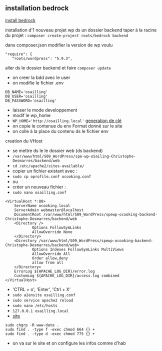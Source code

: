 ## installation bedrock
[install bedrock](https://docs.roots.io/bedrock/master/installation/#getting-started)

installation d'1 nouveau projet wp ds un dossier backend
taper à la racine du projet :
`composer create-project roots/bedrock backend`

dans composer.json
modifier la version de wp voulu
 ```
 "require": {
    "roots/wordpress": "5.9.3",
```

aller ds le dossier backend et faire 
`composer update`

- on creer la bdd avec le user
- on modifie le fichier .env
```
DB_NAME='osailling'
DB_USER='osailling'
DB_PASSWORD='osailling'
```
- laisser le mode developpement
- modif le wp_home
- `WP_HOME='http://osailling.local'`
[generation de clé](https://roots.io/salts.html)
- on copie le contenue du env Format donné sur le site
- on colle à la place du contenu ds le fichier env

creation du VHost
- se mettre ds le  le dossier web (ds backend)
- `/var/www/html/S09_WordPress/spe-wp-oSailing-Christophe-Desmarres/backend/web`
- `cd /etc/apache2/sites-available/`
- copier un fichier existant avec :
- `sudo cp oprofile.conf ocooking.conf`
- ou
- créer un nouveau fichier :
- `sudo nano osailling.conf`
```
<VirtualHost *:80>
    ServerName ocooking.local
    ServerAdmin webmaster@localhost
    DocumentRoot /var/www/html/S09_WordPress/spewp-ocooking-backend-Christophe-Desmarres/backend/web
    <Directory />
            Options FollowSymLinks
            AllowOverride None
    </Directory>
    <Directory /var/www/html/S09_WordPress/spewp-ocooking-backend-Christophe-Desmarres/backend/web>
            Options Indexes FollowSymLinks MultiViews
            AllowOverride All
            Order allow,deny
            allow from all
    </Directory>
    ErrorLog ${APACHE_LOG_DIR}/error.log
    CustomLog ${APACHE_LOG_DIR}/access.log combined
</VirtualHost>

```
- 'CTRL + o',  'Enter', 'Ctrl + X'
- `sudo a2ensite osailling.conf`
- `sudo service apache2 reload`
- `sudo nano /etc/hosts`
- `127.0.0.1 osailling.local`
- [site](http://osailling.local/)
```
sudo chgrp -R www-data .
sudo find . -type f -exec chmod 664 {} +
sudo find . -type d -exec chmod 775 {} +
```
- on va sur le site et on configure les infos comme d'hab 
